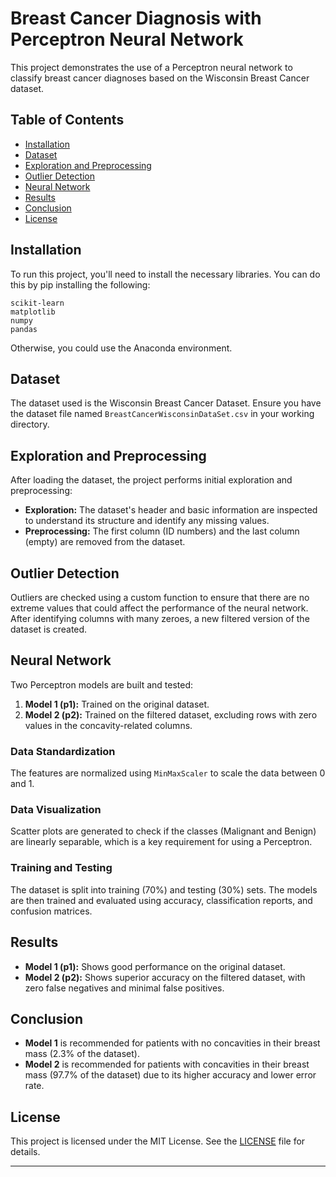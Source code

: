 # Breast Cancer Diagnosis with Perceptron Neural Network

This project demonstrates the use of a Perceptron neural network to classify breast cancer diagnoses based on the Wisconsin Breast Cancer dataset.

## Table of Contents
- [Installation](#installation)
- [Dataset](#dataset)
- [Exploration and Preprocessing](#exploration-and-preprocessing)
- [Outlier Detection](#outlier-detection)
- [Neural Network](#neural-network)
- [Results](#results)
- [Conclusion](#conclusion)
- [License](#license)

## Installation

To run this project, you'll need to install the necessary libraries. You can do this by pip installing the following:

```
scikit-learn
matplotlib
numpy
pandas
```

Otherwise, you could use the Anaconda environment.

## Dataset

The dataset used is the Wisconsin Breast Cancer Dataset. Ensure you have the dataset file named `BreastCancerWisconsinDataSet.csv` in your working directory.

## Exploration and Preprocessing

After loading the dataset, the project performs initial exploration and preprocessing:

- **Exploration:** The dataset's header and basic information are inspected to understand its structure and identify any missing values.
- **Preprocessing:** The first column (ID numbers) and the last column (empty) are removed from the dataset.

## Outlier Detection

Outliers are checked using a custom function to ensure that there are no extreme values that could affect the performance of the neural network. After identifying columns with many zeroes, a new filtered version of the dataset is created.

## Neural Network

Two Perceptron models are built and tested:

1. **Model 1 (p1):** Trained on the original dataset.
2. **Model 2 (p2):** Trained on the filtered dataset, excluding rows with zero values in the concavity-related columns.

### Data Standardization

The features are normalized using `MinMaxScaler` to scale the data between 0 and 1.

### Data Visualization

Scatter plots are generated to check if the classes (Malignant and Benign) are linearly separable, which is a key requirement for using a Perceptron.

### Training and Testing

The dataset is split into training (70%) and testing (30%) sets. The models are then trained and evaluated using accuracy, classification reports, and confusion matrices.

## Results

- **Model 1 (p1):** Shows good performance on the original dataset.
- **Model 2 (p2):** Shows superior accuracy on the filtered dataset, with zero false negatives and minimal false positives.

## Conclusion

- **Model 1** is recommended for patients with no concavities in their breast mass (2.3% of the dataset).
- **Model 2** is recommended for patients with concavities in their breast mass (97.7% of the dataset) due to its higher accuracy and lower error rate.

## License

This project is licensed under the MIT License. See the [LICENSE](LICENSE) file for details.

---
